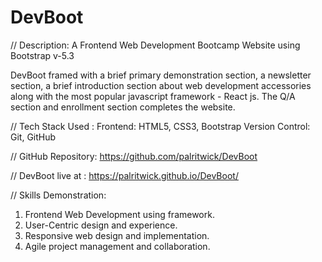 # DevBoot 
// Description:
A Frontend Web Development Bootcamp Website using Bootstrap v-5.3

DevBoot framed with a brief primary demonstration section, a newsletter section, a brief introduction section about web development accessories along with the most popular javascript framework - React js. The Q/A section and enrollment section completes the website.

// Tech Stack Used :
Frontend: HTML5, CSS3, Bootstrap 
Version Control: Git, GitHub 

// GitHub Repository:
https://github.com/palritwick/DevBoot

// DevBoot live at : https://palritwick.github.io/DevBoot/

// Skills Demonstration:
1. Frontend Web Development using framework.
2. User-Centric design and experience.
3. Responsive web design and implementation.
4. Agile project management and collaboration.
